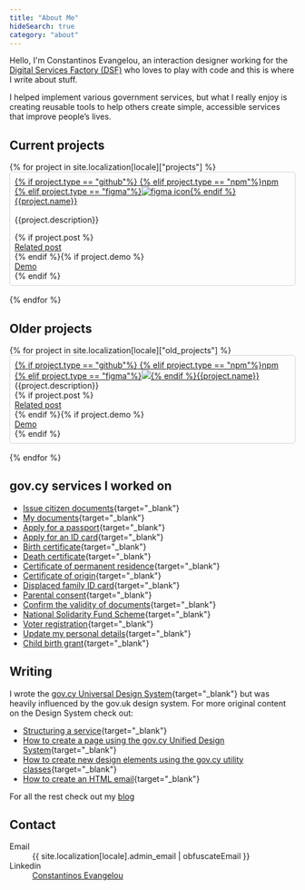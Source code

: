 ```yaml
---
title: "About Me"
hideSearch: true
category: "about"
---
```


Hello, I'm Constantinos Evangelou, an interaction designer working for the <a href="https://dsf.dmrid.gov.cy" target="_blank">Digital Services Factory (DSF)</a> who loves to play with code and this is where I write about stuff. 

I helped implement various government services, but what I really enjoy is creating reusable tools to help others create simple, accessible services that improve people’s lives.

## Current projects 

<div class="row" style=""> 
{% for project in site.localization[locale]["projects"] %}
<div class="govcy-col-6"> 
    <div style="padding: 0.5rem; border: 1px solid #d3d3d3; margin-bottom: 1rem; border-radius: 5px; /*min-height:150px*/"> 
        <a href="{{project.url}}" target="_blank">{% if project.type == "github"%}<i class="bi bi-github govcy-text-body"></i> {% elif project.type == "npm"%}<span class="govcy-text-body govcy-fw-bolder govcy-text-deco-none">npm</span> {% elif project.type == "figma"%}<img src="../img/figmaicon.png" aria-hidden="true" alt="figma icon" class="img-icon"/>{% endif %}{{project.name}}</a>
        <p style="margin-top: 1rem">{{project.description}}</p>{% if project.post %}<div class="govcy-mt-1"><a href="../blog/{{project.post}}">Related post</a></div>{% endif %}{% if project.demo %}<div class="govcy-mt-1"><a href="{{project.demo}}" target="_blank">Demo</a></div>{% endif %}
    </div>
</div>
{% endfor %}
</div>

## Older projects

<div class="row" style=""> 
{% for project in site.localization[locale]["old_projects"] %}
<div class="govcy-col-6"> 
    <div style="padding: 0.5rem; border: 1px solid #d3d3d3; margin-bottom: 1rem; border-radius: 5px; /*min-height:150px*/"> 
        <a href="{{project.url}}" target="_blank">{% if project.type == "github"%}<i class="bi bi-github govcy-text-body"></i> {% elif project.type == "npm"%}<span class="govcy-text-body govcy-fw-bolder govcy-text-deco-none">npm</span> {% elif project.type == "figma"%}<img src="../../img/figmaicon.png" aria-hidden="true" class="img-icon"/>{% endif %}{{project.name}}</a><div class="govcy-mt-1">{{project.description}}</div>{% if project.post %}<div class="govcy-mt-1"><a href="../blog/{{project.post}}">Related post</a></div>{% endif %}{% if project.demo %}<div class="govcy-mt-1"><a href="{{project.demo}}" target="_blank">Demo</a></div>{% endif %}
    </div>
</div>
{% endfor %}
</div>

## gov.cy services I worked on
- [Issue citizen documents](https://citizen-documents.staging.service.gov.cy/){target="_blank"}
- [My documents](https://citizen-documents.staging.service.gov.cy/Email/History/document){target="_blank"}
- [Apply for a passport](https://citizen-documents.staging.service.gov.cy/passport-certificate){target="_blank"}
- [Apply for an ID card](https://citizen-documents.staging.service.gov.cy/identity-certificate){target="_blank"}
- [Birth certificate](https://citizen-documents.staging.service.gov.cy/birth-certificate){target="_blank"}
- [Death certificate](https://citizen-documents.staging.service.gov.cy/death-certificate){target="_blank"}
- [Certificate of permanent residence](https://citizen-documents.staging.service.gov.cy/permanent-residence-certificate){target="_blank"}
- [Certificate of origin](https://citizen-documents.staging.service.gov.cy/student-origin){target="_blank"}
- [Displaced family ID card](https://citizen-documents.staging.service.gov.cy/refugee-id-certificate){target="_blank"}
- [Parental consent](https://citizen-documents.staging.service.gov.cy/parental-consent-info){target="_blank"}
- [Confirm the validity of documents](https://citizen-documents.staging.service.gov.cy/certificate-verification-info){target="_blank"}
- [National Solidarity Fund Scheme](https://national-solidarity-fund.service.gov.cy/){target="_blank"} 
- [Voter registration](https://voter-registration.service.gov.cy/){target="_blank"} 
- [Update my personal details](https://update-my-details.service.gov.cy/){target="_blank"} 
- [Child birth grant](https://child-birth-grant.service.gov.cy/){target="_blank"}

## Writing

I wrote the [gov.cy Universal Design System](https://gov-cy.github.io/govcy-design-system-docs/){target="_blank"} but was heavily influenced by the gov.uk design system. For more original content on the Design System check out:
- [Structuring a service](https://gov-cy.github.io/govcy-design-system-docs/patterns/service_structure/){target="_blank"}
- [How to create a page using the gov.cy Unified Design System](https://gov-cy.github.io/govcy-design-system-docs/guides/create_a_page/){target="_blank"}
- [How to create new design elements using the gov.cy utility classes](https://gov-cy.github.io/govcy-design-system-docs/guides/create_a_design_element/){target="_blank"}
- [How to create an HTML email](https://gov-cy.github.io/govcy-design-system-docs/guides/create_an_html_email/){target="_blank"}

For all the rest check out my [blog](../blog/)


## Contact
<dl>
    <dt>
        Email
    </dt>
    <dd>
        {{ site.localization[locale].admin_email | obfuscateEmail }}
    </dd>
    <dt>
        Linkedin
    </dt>
    <dd>
        <a href="https://www.linkedin.com/in/constantinosevangelou/" target="_blank">
        Constantinos Evangelou
        </a>
    </dd>
</dl>